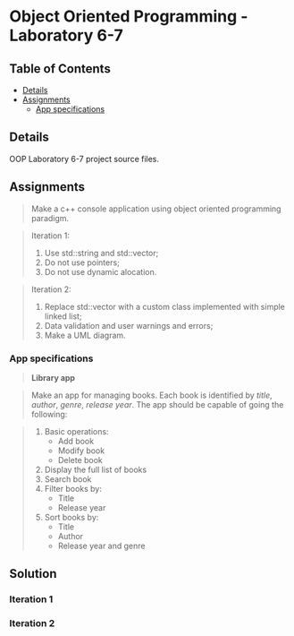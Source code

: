 # Object Oriented Programming - Laboratory 6-7

## Table of Contents

 - [Details](#Details)
 - [Assignments](#Assignments)
	- [App specifications](#App-specifications)

## Details

OOP Laboratory 6-7 project source files.

## Assignments

> Make a c++ console application using object oriented programming paradigm.

> Iteration 1:
> 1. Use std::string and std::vector;
> 2. Do not use pointers;
> 3. Do not use dynamic alocation.

> Iteration 2:
> 1. Replace std::vector with a custom class implemented with simple linked list;
> 2. Data validation and user warnings and errors;
> 3. Make a UML diagram.

### App specifications

> __Library app__

> Make an app for managing books. Each book is identified by _title_, _author_, _genre_, _release year_. The app should be capable of going the following:

> 1. Basic operations:
>    * Add book
>    * Modify book
>    * Delete book
> 2. Display the full list of books
> 5. Search book
> 6. Filter books by:
>    * Title
>    * Release year
> 7. Sort books by:
>    * Title
>    * Author
>    * Release year and genre

## Solution

### Iteration 1

### Iteration 2
